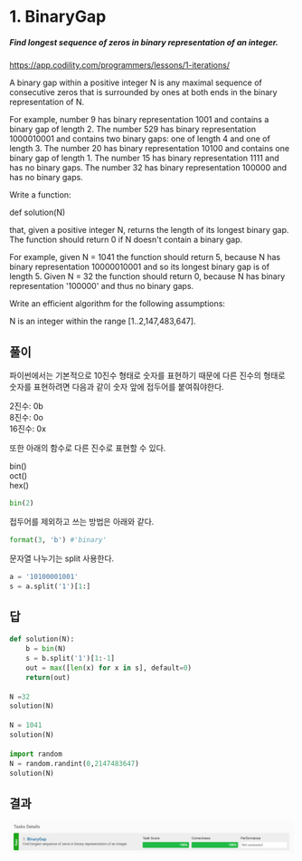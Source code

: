 # 1. BinaryGap
##### Find longest sequence of zeros in binary representation of an integer.

https://app.codility.com/programmers/lessons/1-iterations/

A binary gap within a positive integer N is any maximal sequence of consecutive zeros that is surrounded by ones at both ends in the binary representation of N.

For example, number 9 has binary representation 1001 and contains a binary gap of length 2. The number 529 has binary representation 1000010001 and contains two binary gaps: one of length 4 and one of length 3. The number 20 has binary representation 10100 and contains one binary gap of length 1. The number 15 has binary representation 1111 and has no binary gaps. The number 32 has binary representation 100000 and has no binary gaps.

Write a function:

def solution(N)

that, given a positive integer N, returns the length of its longest binary gap. The function should return 0 if N doesn't contain a binary gap.

For example, given N = 1041 the function should return 5, because N has binary representation 10000010001 and so its longest binary gap is of length 5. Given N = 32 the function should return 0, because N has binary representation '100000' and thus no binary gaps.

Write an efficient algorithm for the following assumptions:

N is an integer within the range [1..2,147,483,647].

풀이
--------------

파이썬에서는 기본적으로 10진수 형태로 숫자를 표현하기 때문에 다른 진수의 형태로 숫자를 표현하려면 다음과 같이 숫자 앞에 접두어를 붙여줘야한다.

2진수: 0b  
8진수: 0o  
16진수: 0x  

또한 아래의 함수로 다른 진수로 표현할 수 있다.

bin()   
oct()   
hex()   

``` Python
bin(2)
```

접두어를 제외하고 쓰는 방법은 아래와 같다.

``` Python
format(3, 'b') #'binary'  
```



문자열 나누기는 split 사용한다.

``` Python
a = '10100001001'
s = a.split('1')[1:]
```

답
--------------

``` python
def solution(N):
    b = bin(N)
    s = b.split('1')[1:-1]
    out = max([len(x) for x in s], default=0)
    return(out)

N =32
solution(N)

N = 1041
solution(N)

import random
N = random.randint(0,2147483647)
solution(N)
```

결과
--------------

![](assets/20200924_lesson1_binarygap-9d11e48d.png)
